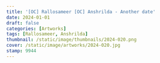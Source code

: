 ```yaml
---
title: '[OC] Rallosameer [OC] Anshrilda - Another date'
date: 2024-01-01
draft: false
categories: [Artworks]
tags: [Rallosameer, Anshrilda]
thumbnail: /static/image/thumbnails/2024-020.png
cover: /static/image/artworks/2024-020.jpg
stamp: 9944
---
```

